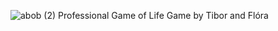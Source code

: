 ![abob (2)](https://github.com/emoditibi/Game-of-Life/assets/99481995/bb8dd749-2932-48dc-9561-d12644d99435)
Professional Game of Life Game by Tibor and Flóra

